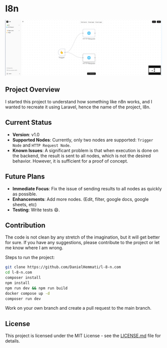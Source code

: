 # l8n

![l8n](./docs/heading.png)

## Project Overview

I started this project to understand how something like n8n works, and I wanted to recreate it using Laravel, hence the name of the project, l8n.

## Current Status

- **Version**: v1.0
- **Supported Nodes**: Currently, only two nodes are supported: `Trigger Node` and `HTTP Request Node`.
- **Known Issues**: A significant problem is that when execution is done on the backend, the result is sent to all nodes, which is not the desired behavior. However, it is sufficient for a proof of concept.

## Future Plans

- **Immediate Focus**: Fix the issue of sending results to all nodes as quickly as possible.
- **Enhancements**: Add more nodes. (Edit, filter, google docs, google sheets, etc)
- **Testing**: Write tests 😄.

## Contribution

The code is not clean by any stretch of the imagination, but it will get better for sure. If you have any suggestions, please contribute to the project or let me know where I am wrong.

Steps to run the project:

```bash
git clone https://github.com/DanielHemmati/l-8-n.com
cd l-8-n.com
composer install
npm install
npm run dev && npm run build
docker compose up -d
composer run dev
```

Work on your own branch and create a pull request to the main branch.

## License

This project is licensed under the MIT License - see the [LICENSE.md](LICENSE.md) file for details.

